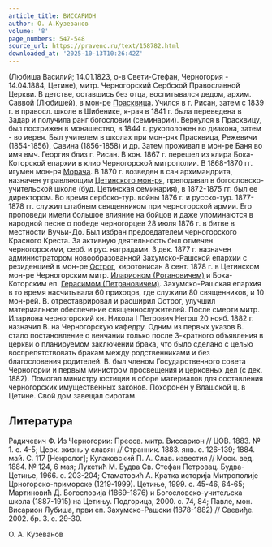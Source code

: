 ```yaml
---
article_title: ВИССАРИОН
author: О. А.Кузеванов
volume: '8'
page_numbers: 547-548
source_url: https://pravenc.ru/text/158782.html
downloaded_at: '2025-10-13T10:26:42Z'
---
```


(Любиша Василий; 14.01.1823, о-в Свети-Стефан, Черногория - 14.04.1884, Цетине), митр. Черногорский Сербской Православной Церкви. В детстве, оставшись без отца, воспитывался дедом, архим. Саввой (Любишей), в мон-ре [Прасквица](https://pravenc.ru/text/Прасквица.html). Учился в г. Рисан, затем с 1839 г. в правосл. школе в Шибенике, к-рая в 1841 г. была переведена в Задар и получила ранг богословии (семинарии). Вернулся в Прасквицу, был пострижен в монашество, в 1844 г. рукоположен во диакона, затем - во иерея. Был учителем в школах при мон-рях Прасквица, Режевичи (1854-1856), Савина (1856-1858) и др. Затем проживал в мон-ре Баня во имя вмч. Георгия близ г. Рисан. В кон. 1867 г. перешел из клира Бока-Которской епархии в клир Черногорской митрополии. В 1868-1870 гг. игумен мон-ря [Морача](https://pravenc.ru/text/Морача.html). В 1870 г. возведен в сан архимандрита, назначен управляющим [Цетинского мон-ря](<https://pravenc.ru/text/Цетинского мон-ря.html>), преподавал в богословско-учительской школе (буд. Цетинская семинария), в 1872-1875 гг. был ее директором. Во время сербско-тур. войны 1876 г. и русско-тур. 1877-1878 гг. служил штабным священником при черногорской армии. Его проповеди имели большое влияние на бойцов и даже упоминаются в народной песне о победе черногорцев 28 июля 1876 г. в битве в местности Вучьи-До. Был избран председателем черногорского Красного Креста. За активную деятельность был отмечен черногорскими, серб. и рус. наградами. 3 дек. 1877 г. назначен администратором новообразованной Захумско-Рашской епархии с резиденцией в мон-ре [Острог](https://pravenc.ru/text/Острог.html), хиротонисан 8 сент. 1878 г. в Цетинском мон-ре Черногорским митр. [Иларионом (Рогановичем)](<https://pravenc.ru/text/Иларионом (Рогановичем).html>) и Бока-Которским еп. [Герасимом (Петрановичем)](<https://pravenc.ru/text/Герасимом (Петрановичем).html>). Захумско-Рашская епархия в то время насчитывала 60 приходов, где служили 80 священников, и 10 мон-рей. В. отреставрировал и расширил Острог, улучшил материальное обеспечение священнослужителей. После смерти митр. Илариона черногорский кн. Никола I Петрович Негош 20 нояб. 1882 г. назначил В. на Черногорскую кафедру. Одним из первых указов В. стало постановление о венчании только после 3-кратного объявления в церкви о планируемом заключении брака, что было сделано с целью воспрепятствовать бракам между родственниками и без благословения родителей. В. был членом Государственного совета Черногории и первым министром просвещения и церковных дел (с дек. 1882). Помогал министру юстиции в сборе материалов для составления черногорских имущественных законов. Похоронен у Влашской ц. в Цетине. Свой дом завещал сиротам.

## Литература

Радичевич Ф. Из Черногории: Преосв. митр. Виссарион // ЦОВ. 1883. № 1. с. 4-5; Церк. жизнь у славян // Странник. 1883. янв. с. 126-139; 1884. май. С. 117 [Некролог]; Кулаковский П. А. Слав. известия // Моск. вед. 1884. № 124, 6 мая; Лукетић М. Будва Св. Стефан Петровац. Будва-Цетиње, 1966. с. 203-204; Стаматовић А. Кратка историjа Митрополиjе Црногорско-приморске (1219-1999). Цетиње, 1999. с. 45-46, 64-65; Мартиновић Д. Богословиjа (1869-1876) и Богословско-учитељска школа (1887-1915) на Цетињу. Подгорица, 2000. с. 74, 84; Павле, мон. Висарион Лубиша, први еп. Захумско-Рашски (1878-1882) // Свевиђе. 2002. бр. 3. с. 29-30.

О. А.  Кузеванов
